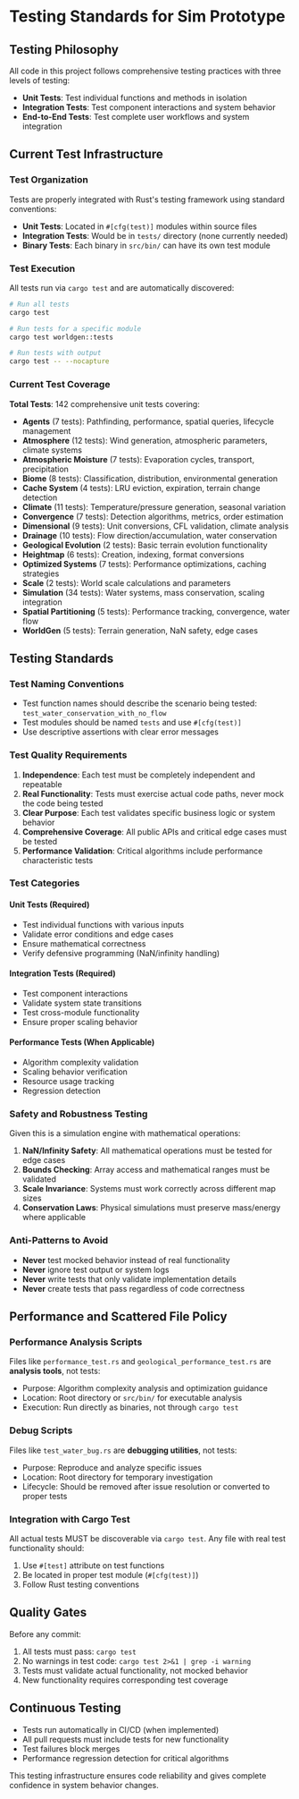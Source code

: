 # Testing Standards for Sim Prototype

## Testing Philosophy

All code in this project follows comprehensive testing practices with three levels of testing:
- **Unit Tests**: Test individual functions and methods in isolation
- **Integration Tests**: Test component interactions and system behavior  
- **End-to-End Tests**: Test complete user workflows and system integration

## Current Test Infrastructure

### Test Organization

Tests are properly integrated with Rust's testing framework using standard conventions:

- **Unit Tests**: Located in `#[cfg(test)]` modules within source files
- **Integration Tests**: Would be in `tests/` directory (none currently needed)
- **Binary Tests**: Each binary in `src/bin/` can have its own test module

### Test Execution

All tests run via `cargo test` and are automatically discovered:

```bash
# Run all tests
cargo test

# Run tests for a specific module
cargo test worldgen::tests

# Run tests with output
cargo test -- --nocapture
```

### Current Test Coverage

**Total Tests**: 142 comprehensive unit tests covering:

- **Agents** (7 tests): Pathfinding, performance, spatial queries, lifecycle management
- **Atmosphere** (12 tests): Wind generation, atmospheric parameters, climate systems
- **Atmospheric Moisture** (7 tests): Evaporation cycles, transport, precipitation
- **Biome** (8 tests): Classification, distribution, environmental generation
- **Cache System** (4 tests): LRU eviction, expiration, terrain change detection
- **Climate** (11 tests): Temperature/pressure generation, seasonal variation
- **Convergence** (7 tests): Detection algorithms, metrics, order estimation
- **Dimensional** (9 tests): Unit conversions, CFL validation, climate analysis
- **Drainage** (10 tests): Flow direction/accumulation, water conservation
- **Geological Evolution** (2 tests): Basic terrain evolution functionality
- **Heightmap** (6 tests): Creation, indexing, format conversions
- **Optimized Systems** (7 tests): Performance optimizations, caching strategies
- **Scale** (2 tests): World scale calculations and parameters
- **Simulation** (34 tests): Water systems, mass conservation, scaling integration
- **Spatial Partitioning** (5 tests): Performance tracking, convergence, water flow
- **WorldGen** (5 tests): Terrain generation, NaN safety, edge cases

## Testing Standards

### Test Naming Conventions

- Test function names should describe the scenario being tested: `test_water_conservation_with_no_flow`
- Test modules should be named `tests` and use `#[cfg(test)]`
- Use descriptive assertions with clear error messages

### Test Quality Requirements

1. **Independence**: Each test must be completely independent and repeatable
2. **Real Functionality**: Tests must exercise actual code paths, never mock the code being tested
3. **Clear Purpose**: Each test validates specific business logic or system behavior
4. **Comprehensive Coverage**: All public APIs and critical edge cases must be tested
5. **Performance Validation**: Critical algorithms include performance characteristic tests

### Test Categories

#### Unit Tests (Required)
- Test individual functions with various inputs
- Validate error conditions and edge cases
- Ensure mathematical correctness
- Verify defensive programming (NaN/infinity handling)

#### Integration Tests (Required) 
- Test component interactions
- Validate system state transitions
- Test cross-module functionality
- Ensure proper scaling behavior

#### Performance Tests (When Applicable)
- Algorithm complexity validation
- Scaling behavior verification
- Resource usage tracking
- Regression detection

### Safety and Robustness Testing

Given this is a simulation engine with mathematical operations:

1. **NaN/Infinity Safety**: All mathematical operations must be tested for edge cases
2. **Bounds Checking**: Array access and mathematical ranges must be validated
3. **Scale Invariance**: Systems must work correctly across different map sizes
4. **Conservation Laws**: Physical simulations must preserve mass/energy where applicable

### Anti-Patterns to Avoid

- **Never** test mocked behavior instead of real functionality
- **Never** ignore test output or system logs
- **Never** write tests that only validate implementation details
- **Never** create tests that pass regardless of code correctness

## Performance and Scattered File Policy

### Performance Analysis Scripts

Files like `performance_test.rs` and `geological_performance_test.rs` are **analysis tools**, not tests:
- Purpose: Algorithm complexity analysis and optimization guidance
- Location: Root directory or `src/bin/` for executable analysis
- Execution: Run directly as binaries, not through `cargo test`

### Debug Scripts

Files like `test_water_bug.rs` are **debugging utilities**, not tests:
- Purpose: Reproduce and analyze specific issues
- Location: Root directory for temporary investigation
- Lifecycle: Should be removed after issue resolution or converted to proper tests

### Integration with Cargo Test

All actual tests MUST be discoverable via `cargo test`. Any file with real test functionality should:
1. Use `#[test]` attribute on test functions
2. Be located in proper test module (`#[cfg(test)]`)
3. Follow Rust testing conventions

## Quality Gates

Before any commit:
1. All tests must pass: `cargo test`
2. No warnings in test code: `cargo test 2>&1 | grep -i warning`
3. Tests must validate actual functionality, not mocked behavior
4. New functionality requires corresponding test coverage

## Continuous Testing

- Tests run automatically in CI/CD (when implemented)
- All pull requests must include tests for new functionality
- Test failures block merges
- Performance regression detection for critical algorithms

This testing infrastructure ensures code reliability and gives complete confidence in system behavior changes.